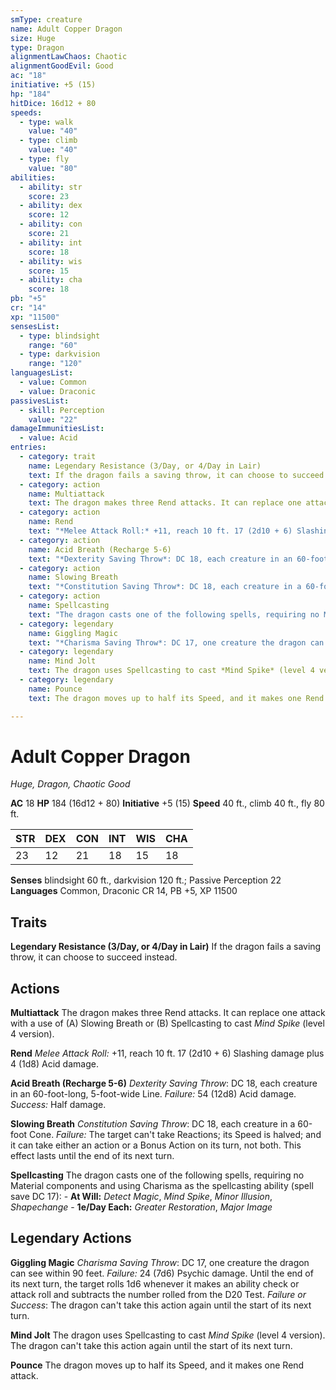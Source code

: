 ```yaml
---
smType: creature
name: Adult Copper Dragon
size: Huge
type: Dragon
alignmentLawChaos: Chaotic
alignmentGoodEvil: Good
ac: "18"
initiative: +5 (15)
hp: "184"
hitDice: 16d12 + 80
speeds:
  - type: walk
    value: "40"
  - type: climb
    value: "40"
  - type: fly
    value: "80"
abilities:
  - ability: str
    score: 23
  - ability: dex
    score: 12
  - ability: con
    score: 21
  - ability: int
    score: 18
  - ability: wis
    score: 15
  - ability: cha
    score: 18
pb: "+5"
cr: "14"
xp: "11500"
sensesList:
  - type: blindsight
    range: "60"
  - type: darkvision
    range: "120"
languagesList:
  - value: Common
  - value: Draconic
passivesList:
  - skill: Perception
    value: "22"
damageImmunitiesList:
  - value: Acid
entries:
  - category: trait
    name: Legendary Resistance (3/Day, or 4/Day in Lair)
    text: If the dragon fails a saving throw, it can choose to succeed instead.
  - category: action
    name: Multiattack
    text: The dragon makes three Rend attacks. It can replace one attack with a use of (A) Slowing Breath or (B) Spellcasting to cast *Mind Spike* (level 4 version).
  - category: action
    name: Rend
    text: "*Melee Attack Roll:* +11, reach 10 ft. 17 (2d10 + 6) Slashing damage plus 4 (1d8) Acid damage."
  - category: action
    name: Acid Breath (Recharge 5-6)
    text: "*Dexterity Saving Throw*: DC 18, each creature in an 60-foot-long, 5-foot-wide Line. *Failure:*  54 (12d8) Acid damage. *Success:*  Half damage."
  - category: action
    name: Slowing Breath
    text: "*Constitution Saving Throw*: DC 18, each creature in a 60-foot Cone. *Failure:*  The target can't take Reactions; its Speed is halved; and it can take either an action or a Bonus Action on its turn, not both. This effect lasts until the end of its next turn."
  - category: action
    name: Spellcasting
    text: "The dragon casts one of the following spells, requiring no Material components and using Charisma as the spellcasting ability (spell save DC 17): - **At Will:** *Detect Magic*, *Mind Spike*, *Minor Illusion*, *Shapechange* - **1e/Day Each:** *Greater Restoration*, *Major Image*"
  - category: legendary
    name: Giggling Magic
    text: "*Charisma Saving Throw*: DC 17, one creature the dragon can see within 90 feet. *Failure:*  24 (7d6) Psychic damage. Until the end of its next turn, the target rolls 1d6 whenever it makes an ability check or attack roll and subtracts the number rolled from the D20 Test. *Failure or Success*:  The dragon can't take this action again until the start of its next turn."
  - category: legendary
    name: Mind Jolt
    text: The dragon uses Spellcasting to cast *Mind Spike* (level 4 version). The dragon can't take this action again until the start of its next turn.
  - category: legendary
    name: Pounce
    text: The dragon moves up to half its Speed, and it makes one Rend attack.

---
```


# Adult Copper Dragon
*Huge, Dragon, Chaotic Good*

**AC** 18
**HP** 184 (16d12 + 80)
**Initiative** +5 (15)
**Speed** 40 ft., climb 40 ft., fly 80 ft.

| STR | DEX | CON | INT | WIS | CHA |
| --- | --- | --- | --- | --- | --- |
| 23 | 12 | 21 | 18 | 15 | 18 |

**Senses** blindsight 60 ft., darkvision 120 ft.; Passive Perception 22
**Languages** Common, Draconic
CR 14, PB +5, XP 11500

## Traits

**Legendary Resistance (3/Day, or 4/Day in Lair)**
If the dragon fails a saving throw, it can choose to succeed instead.

## Actions

**Multiattack**
The dragon makes three Rend attacks. It can replace one attack with a use of (A) Slowing Breath or (B) Spellcasting to cast *Mind Spike* (level 4 version).

**Rend**
*Melee Attack Roll:* +11, reach 10 ft. 17 (2d10 + 6) Slashing damage plus 4 (1d8) Acid damage.

**Acid Breath (Recharge 5-6)**
*Dexterity Saving Throw*: DC 18, each creature in an 60-foot-long, 5-foot-wide Line. *Failure:*  54 (12d8) Acid damage. *Success:*  Half damage.

**Slowing Breath**
*Constitution Saving Throw*: DC 18, each creature in a 60-foot Cone. *Failure:*  The target can't take Reactions; its Speed is halved; and it can take either an action or a Bonus Action on its turn, not both. This effect lasts until the end of its next turn.

**Spellcasting**
The dragon casts one of the following spells, requiring no Material components and using Charisma as the spellcasting ability (spell save DC 17): - **At Will:** *Detect Magic*, *Mind Spike*, *Minor Illusion*, *Shapechange* - **1e/Day Each:** *Greater Restoration*, *Major Image*

## Legendary Actions

**Giggling Magic**
*Charisma Saving Throw*: DC 17, one creature the dragon can see within 90 feet. *Failure:*  24 (7d6) Psychic damage. Until the end of its next turn, the target rolls 1d6 whenever it makes an ability check or attack roll and subtracts the number rolled from the D20 Test. *Failure or Success*:  The dragon can't take this action again until the start of its next turn.

**Mind Jolt**
The dragon uses Spellcasting to cast *Mind Spike* (level 4 version). The dragon can't take this action again until the start of its next turn.

**Pounce**
The dragon moves up to half its Speed, and it makes one Rend attack.
